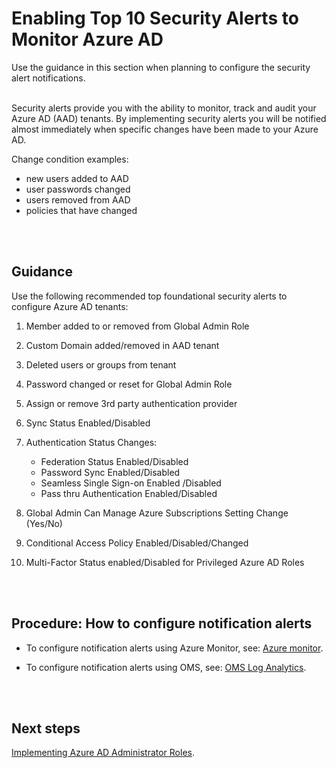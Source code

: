 # Enabling Top 10 Security Alerts to Monitor Azure AD
Use the guidance in this section when planning to configure the security alert notifications.
<br />
<br />

Security alerts provide you with the ability to monitor, track and audit your Azure AD (AAD) tenants. By implementing security alerts you will be notified almost immediately when specific changes have been made to your Azure AD. 

Change condition examples:
- new users added to AAD
- user passwords changed
- users removed from AAD
- policies that have changed
<br />
<br />

## Guidance
Use the following recommended top foundational security alerts to configure Azure AD tenants:
1.  Member added to or removed from Global Admin Role
	
2.  Custom Domain added/removed in AAD tenant
3.  Deleted users or groups from tenant
4.  Password changed or reset for Global Admin Role
5.  Assign or remove 3rd party authentication provider
6.  Sync Status Enabled/Disabled
7.  Authentication Status Changes:
    - Federation Status Enabled/Disabled
    - Password Sync Enabled/Disabled
    - Seamless Single Sign-on Enabled /Disabled
    - Pass thru Authentication Enabled/Disabled
8.  Global Admin Can Manage Azure Subscriptions Setting Change (Yes/No)
9.  Conditional Access Policy Enabled/Disabled/Changed
10.  Multi-Factor Status enabled/Disabled for Privileged Azure AD Roles
<br />
<br />

## Procedure:  How to configure notification alerts
- To configure notification alerts using Azure Monitor, see: [Azure monitor](https://docs.microsoft.com/en-us/azure/monitoring-and-diagnostics/monitoring-activity-log-alerts).
  
- To configure notification alerts using OMS, see: [OMS Log Analytics](https://docs.microsoft.com/en-us/azure/log-analytics/log-analytics-alerts-creating).
<br />
<br />
  
## Next steps
[Implementing Azure AD Administrator Roles](3.3-Implementing-Azure-AD-Administrator-Roles.md). 
